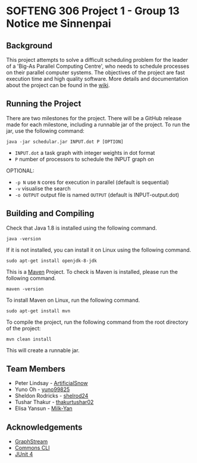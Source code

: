 # SOFTENG 306 Project 1 - Group 13 Notice me Sinnenpai
## Background
This project attempts to solve a difficult scheduling problem for the leader of a 'Big-As Parallel Computing Centre', who needs to schedule processes on their parallel computer systems. The objectives of the project are fast execution time and high quality software. More details and documentation about the project can be found in the [wiki](wiki/Home.md).

## Running the Project
There are two milestones for the project. There will be a GitHub release made for each milestone, including a runnable jar of the project.
To run the jar, use the following command:
```
java -jar schedular.jar INPUT.dot P [OPTION]
```
* `INPUT.dot` a task graph with integer weights in dot format
* `P` number of processors to schedule the INPUT graph on

OPTIONAL:
* `-p N` use `N` cores for execution in parallel (default is sequential)
* `-v` visualise the search
* `-o OUTPUT` output file is named `OUTPUT` (default is INPUT-output.dot)

## Building and Compiling
Check that Java 1.8 is installed using the following command.
```
java -version
```
If it is not installed, you can install it on Linux using the following command.
```
sudo apt-get install openjdk-8-jdk
```

This is a [Maven](https://maven.apache.org/) Project. To check is Maven is installed, please run the following command.
```
maven -version
```
To install Maven on Linux, run the following command.
```
sudo apt-get install mvn
```
To compile the project, run the following command from the root directory of the project:
```
mvn clean install
```
This will create a runnable jar.

## Team Members
* Peter Lindsay - [ArtificialSnow](https://github.com/ArtificialSnow)
* Yuno Oh - [yuno99825](https://github.com/yuno99825)
* Sheldon Rodricks - [shelrod24](https://github.com/shelrod24)
* Tushar Thakur - [thakurtushar02](https://github.com/thakurtushar02)
* Elisa Yansun - [Milk-Yan](https://github.com/Milk-Yan)

## Acknowledgements
* [GraphStream](http://graphstream-project.org/)
* [Commons CLI](https://commons.apache.org/proper/commons-cli/)
* [JUnit 4](https://junit.org/junit4/)
